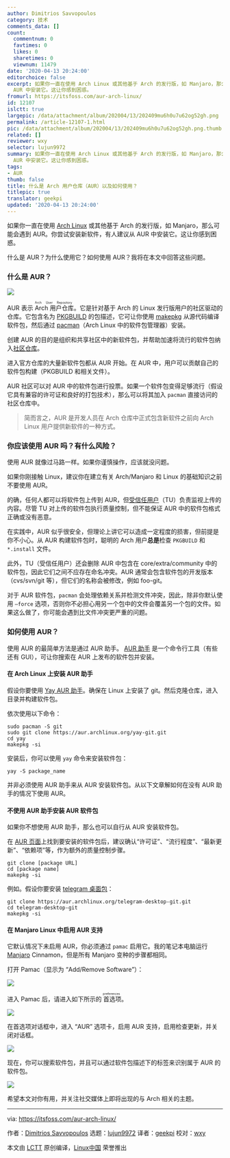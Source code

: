 ```yaml
---
author: Dimitrios Savvopoulos
category: 技术
comments_data: []
count:
  commentnum: 0
  favtimes: 0
  likes: 0
  sharetimes: 0
  viewnum: 11479
date: '2020-04-13 20:24:00'
editorchoice: false
excerpt: 如果你一直在使用 Arch Linux 或其他基于 Arch 的发行版，如 Manjaro，那么可能会遇到 AUR。你尝试安装新软件，有人建议从
  AUR 中安装它。这让你感到困惑。
fromurl: https://itsfoss.com/aur-arch-linux/
id: 12107
islctt: true
largepic: /data/attachment/album/202004/13/202409mu6h0u7u62og52gh.png
permalink: /article-12107-1.html
pic: /data/attachment/album/202004/13/202409mu6h0u7u62og52gh.png.thumb.jpg
related: []
reviewer: wxy
selector: lujun9972
summary: 如果你一直在使用 Arch Linux 或其他基于 Arch 的发行版，如 Manjaro，那么可能会遇到 AUR。你尝试安装新软件，有人建议从
  AUR 中安装它。这让你感到困惑。
tags:
- AUR
thumb: false
title: 什么是 Arch 用户仓库（AUR）以及如何使用？
titlepic: true
translator: geekpi
updated: '2020-04-13 20:24:00'
---
```


如果你一直在使用 [Arch Linux](https://www.archlinux.org/) 或其他基于 Arch 的发行版，如 Manjaro，那么可能会遇到 AUR。你尝试安装新软件，有人建议从 AUR 中安装它。这让你感到困惑。


什么是 AUR？为什么使用它？如何使用 AUR？我将在本文中回答这些问题。


### 什么是 AUR？


![](/data/attachment/album/202004/13/202409mu6h0u7u62og52gh.png)


AUR 表示<ruby> Arch 用户仓库 <rt>  Arch User Repository </rt></ruby>。它是针对基于 Arch 的 Linux 发行版用户的社区驱动的仓库。它包含名为 [PKGBUILD](https://wiki.archlinux.org/index.php/PKGBUILD) 的包描述，它可让你使用 [makepkg](https://wiki.archlinux.org/index.php/Makepkg) 从源代码编译软件包，然后通过 [pacman](https://wiki.archlinux.org/index.php/Pacman#Additional_commands)（Arch Linux 中的软件包管理器）安装。


创建 AUR 的目的是组织和共享社区中的新软件包，并帮助加速将流行的软件包纳入[社区仓库](https://wiki.archlinux.org/index.php/Community_repository)。


进入官方仓库的大量新软件包都从 AUR 开始。在 AUR 中，用户可以贡献自己的软件包构建（PKGBUILD 和相关文件）。


AUR 社区可以对 AUR 中的软件包进行投票。如果一个软件包变得足够流行（假设它具有兼容的许可证和良好的打包技术），那么可以将其加入 `pacman` 直接访问的社区仓库中。



> 
> 简而言之，AUR 是开发人员在 Arch 仓库中正式包含新软件之前向 Arch Linux 用户提供新软件的一种方式。
> 
> 
> 


### 你应该使用 AUR 吗？有什么风险？


使用 AUR 就像过马路一样。如果你谨慎操作，应该就没问题。


如果你刚接触 Linux，建议你在建立有关 Arch/Manjaro 和 Linux 的基础知识之前不要使用 AUR。


的确，任何人都可以将软件包上传到 AUR，但[受信任用户](https://wiki.archlinux.org/index.php/Trusted_Users)（TU）负责监视上传的内容。尽管 TU 对上传的软件包执行质量控制，但不能保证 AUR 中的软件包格式正确或没有恶意。


在实践中，AUR 似乎很安全，但理论上讲它可以造成一定程度的损害，但前提是你不小心。从 AUR 构建软件包时，聪明的 Arch 用户**总是**检查 `PKGBUILD` 和 `*.install` 文件。


此外，TU（受信任用户）还会删除 AUR 中包含在 core/extra/community 中的软件包，因此它们之间不应存在命名冲突。AUR 通常会包含软件包的开发版本（cvs/svn/git 等），但它们的名称会被修改，例如 foo-git。


对于 AUR 软件包，`pacman` 会处理依赖关系并检测文件冲突，因此，除非你默认使用 `–force` 选项，否则你不必担心用另一个包中的文件会覆盖另一个包的文件。如果这么做了，你可能会遇到比文件冲突更严重的问题。


### 如何使用 AUR？


使用 AUR 的最简单方法是通过 AUR 助手。 [AUR 助手](https://itsfoss.com/best-aur-helpers/) 是一个命令行工具（有些还有 GUI），可让你搜索在 AUR 上发布的软件包并安装。


#### 在 Arch Linux 上安装 AUR 助手


假设你要使用 [Yay AUR 助手](https://github.com/Jguer/yay)。确保在 Linux 上安装了 git。然后克隆仓库，进入目录并构建软件包。


依次使用以下命令：



```
sudo pacman -S git
sudo git clone https://aur.archlinux.org/yay-git.git
cd yay
makepkg -si
```

安装后，你可以使用 `yay` 命令来安装软件包：



```
yay -S package_name
```

并非必须使用 AUR 助手来从 AUR 安装软件包。从以下文章解如何在没有 AUR 助手的情况下使用 AUR。


#### 不使用 AUR 助手安装 AUR 软件包


如果你不想使用 AUR 助手，那么也可以自行从 AUR 安装软件包。


在 [AUR 页面](https://aur.archlinux.org/)上找到要安装的软件包后，建议确认“许可证”、“流行程度”、“最新更新”、“依赖项”等，作为额外的质量控制步骤。



```
git clone [package URL]
cd [package name]
makepkg -si
```

例如。假设你要安装 [telegram 桌面包](https://aur.archlinux.org/packages/telegram-desktop-git)：



```
git clone https://aur.archlinux.org/telegram-desktop-git.git
cd telegram-desktop-git
makepkg -si
```

#### 在 Manjaro Linux 中启用 AUR 支持


它默认情况下未启用 AUR，你必须通过 `pamac` 启用它。我的笔记本电脑运行 [Manjaro](https://manjaro.org/) Cinnamon，但是所有 Manjaro 变种的步骤都相同。


打开 Pamac（显示为 “Add/Remove Software”）：


![](/data/attachment/album/202004/13/202757a8kak498x4lk4831.png)


进入 Pamac 后，请进入如下所示的<ruby> 首选项 <rt>  preferences </rt></ruby>。


![](/data/attachment/album/202004/13/202829u9j7v8mg7g2m02nd.png)


在首选项对话框中，进入 “AUR” 选项卡，启用 AUR 支持，启用检查更新，并关闭对话框。


![](/data/attachment/album/202004/13/202852ni77vilrwzdwwype.png)


现在，你可以搜索软件包，并且可以通过软件包描述下的标签来识别属于 AUR 的软件包。


![](/data/attachment/album/202004/13/202922iu6ww7t8hsyzzasd.png)


希望本文对你有用，并关注社交媒体上即将出现的与 Arch 相关的主题。




---


via: <https://itsfoss.com/aur-arch-linux/>


作者：[Dimitrios Savvopoulos](https://itsfoss.com/author/dimitrios/) 选题：[lujun9972](https://github.com/lujun9972) 译者：[geekpi](https://github.com/geekpi) 校对：[wxy](https://github.com/wxy)


本文由 [LCTT](https://github.com/LCTT/TranslateProject) 原创编译，[Linux中国](https://linux.cn/) 荣誉推出